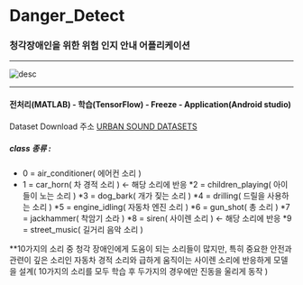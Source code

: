 # Danger_Detect
### 청각장애인을 위한 위험 인지 안내 어플리케이션

------------------------

![desc](https://user-images.githubusercontent.com/48959435/64043394-45a21700-cb9f-11e9-938e-f6e2937993f8.JPG)

------------------------

#### 전처리(MATLAB) - 학습(TensorFlow) - Freeze - Application(Android studio)

Dataset Download 주소
[URBAN SOUND DATASETS](https://urbansounddataset.weebly.com/urbansound8k.html)

##### class 종류 : 
* 0 = air_conditioner( 에어컨 소리 )
* 1 = car_horn( 차 경적 소리 ) <- 해당 소리에 반응
*2 = children_playing( 아이들이 노는 소리 )
*3 = dog_bark( 개가 짖는 소리 )
*4 = drilling( 드릴을 사용하는 소리 )
*5 = engine_idling( 자동차 엔진 소리 ) 
*6 = gun_shot( 총 소리 )
*7 = jackhammer( 착암기 소라 )
*8 = siren( 사이렌 소리 ) <- 해당 소리에 반응
*9 = street_music( 길거리 음악 소리 )

**10가지의 소리 중 청각 장애인에게 도움이 되는 소리들이 많지만, 특히 중요한 안전과 관련이 깊은 소리인 자동차 경적 소리와 급하게 움직이는 사이렌 소리에 반응하게 모델을 설계( 10가지의 소리를 모두 학습 후 두가지의 경우에만 진동을 울리게 동작 )
